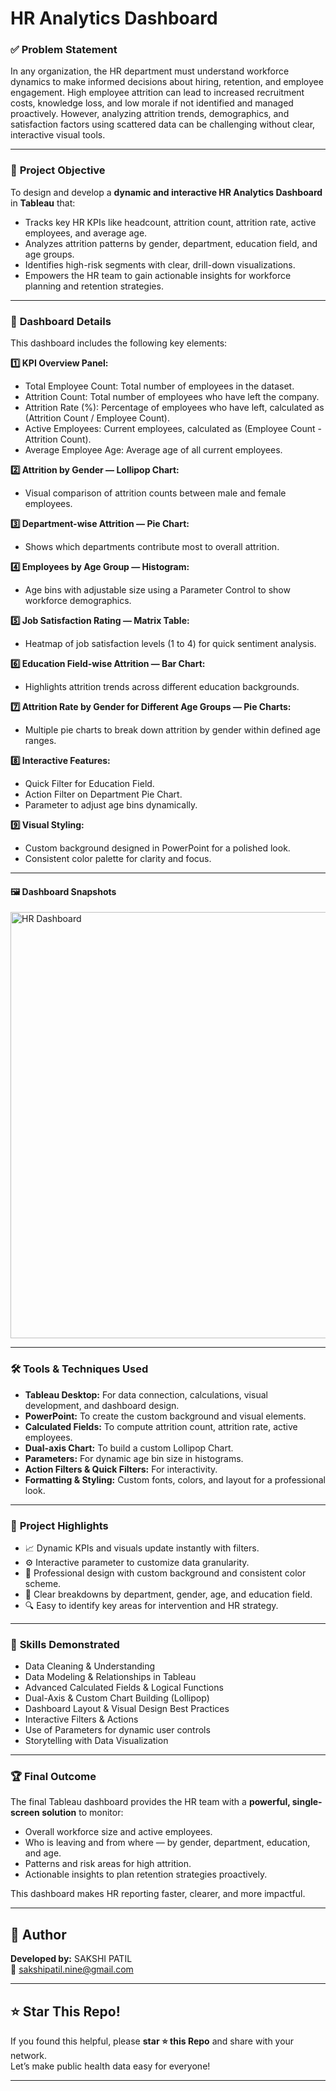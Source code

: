# HR Analytics Dashboard

### ✅ **Problem Statement**

In any organization, the HR department must understand workforce dynamics to make informed decisions about hiring, retention, and employee engagement. High employee attrition can lead to increased recruitment costs, knowledge loss, and low morale if not identified and managed proactively. However, analyzing attrition trends, demographics, and satisfaction factors using scattered data can be challenging without clear, interactive visual tools.

---

### 🎯 **Project Objective**

To design and develop a **dynamic and interactive HR Analytics Dashboard** in **Tableau** that:

* Tracks key HR KPIs like headcount, attrition count, attrition rate, active employees, and average age.
* Analyzes attrition patterns by gender, department, education field, and age groups.
* Identifies high-risk segments with clear, drill-down visualizations.
* Empowers the HR team to gain actionable insights for workforce planning and retention strategies.

---

### 📌 **Dashboard Details**

This dashboard includes the following key elements:

**1️⃣ KPI Overview Panel:**

* Total Employee Count: Total number of employees in the dataset.
* Attrition Count: Total number of employees who have left the company.
* Attrition Rate (%): Percentage of employees who have left, calculated as (Attrition Count / Employee Count).
* Active Employees: Current employees, calculated as (Employee Count - Attrition Count).
* Average Employee Age: Average age of all current employees.

**2️⃣ Attrition by Gender — Lollipop Chart:**

* Visual comparison of attrition counts between male and female employees.

**3️⃣ Department-wise Attrition — Pie Chart:**

* Shows which departments contribute most to overall attrition.

**4️⃣ Employees by Age Group — Histogram:**

* Age bins with adjustable size using a Parameter Control to show workforce demographics.

**5️⃣ Job Satisfaction Rating — Matrix Table:**

* Heatmap of job satisfaction levels (1 to 4) for quick sentiment analysis.

**6️⃣ Education Field-wise Attrition — Bar Chart:**

* Highlights attrition trends across different education backgrounds.

**7️⃣ Attrition Rate by Gender for Different Age Groups — Pie Charts:**

* Multiple pie charts to break down attrition by gender within defined age ranges.

**8️⃣ Interactive Features:**

* Quick Filter for Education Field.
* Action Filter on Department Pie Chart.
* Parameter to adjust age bins dynamically.

**9️⃣ Visual Styling:**

* Custom background designed in PowerPoint for a polished look.
* Consistent color palette for clarity and focus.

---
#### 🖼️ **Dashboard Snapshots**

<img width="1222" height="682" alt="HR Dashboard " src="https://github.com/user-attachments/assets/b391ed0f-43d7-4bae-a79d-4cd3583e74d1" />

---

### 🛠️ **Tools & Techniques Used**

* **Tableau Desktop:** For data connection, calculations, visual development, and dashboard design.
* **PowerPoint:** To create the custom background and visual elements.
* **Calculated Fields:** To compute attrition count, attrition rate, active employees.
* **Dual-axis Chart:** To build a custom Lollipop Chart.
* **Parameters:** For dynamic age bin size in histograms.
* **Action Filters & Quick Filters:** For interactivity.
* **Formatting & Styling:** Custom fonts, colors, and layout for a professional look.

---

### 🌟 **Project Highlights**

* 📈 Dynamic KPIs and visuals update instantly with filters.
* ⚙️ Interactive parameter to customize data granularity.
* 🎨 Professional design with custom background and consistent color scheme.
* 🎯 Clear breakdowns by department, gender, age, and education field.
* 🔍 Easy to identify key areas for intervention and HR strategy.

---

### 💼 **Skills Demonstrated**

* Data Cleaning & Understanding
* Data Modeling & Relationships in Tableau
* Advanced Calculated Fields & Logical Functions
* Dual-Axis & Custom Chart Building (Lollipop)
* Dashboard Layout & Visual Design Best Practices
* Interactive Filters & Actions
* Use of Parameters for dynamic user controls
* Storytelling with Data Visualization

---

### 🏆 **Final Outcome**

The final Tableau dashboard provides the HR team with a **powerful, single-screen solution** to monitor:

* Overall workforce size and active employees.
* Who is leaving and from where — by gender, department, education, and age.
* Patterns and risk areas for high attrition.
* Actionable insights to plan retention strategies proactively.

This dashboard makes HR reporting faster, clearer, and more impactful.

---

## 👤 Author

**Developed by:** SAKSHI PATIL  
📧 sakshipatil.nine@gmail.com

---

## ⭐ Star This Repo!

If you found this helpful, please **star ⭐ this Repo** and share with your network.  
Let’s make public health data easy for everyone!

---

